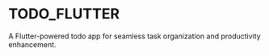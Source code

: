 # TODO_FLUTTER
A Flutter-powered todo app for seamless task organization and productivity enhancement.
